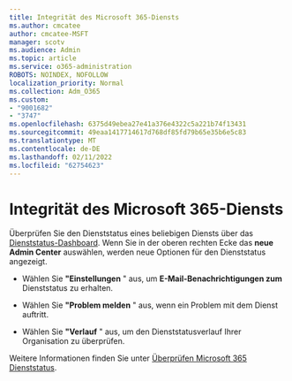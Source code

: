 ```yaml
---
title: Integrität des Microsoft 365-Diensts
ms.author: cmcatee
author: cmcatee-MSFT
manager: scotv
ms.audience: Admin
ms.topic: article
ms.service: o365-administration
ROBOTS: NOINDEX, NOFOLLOW
localization_priority: Normal
ms.collection: Adm_O365
ms.custom:
- "9001682"
- "3747"
ms.openlocfilehash: 6375d49ebea27e41a376e4322c5a221b74f13431
ms.sourcegitcommit: 49eaa1417714617d768df85fd79b65e35b6e5c83
ms.translationtype: MT
ms.contentlocale: de-DE
ms.lasthandoff: 02/11/2022
ms.locfileid: "62754623"
---
```

# <a name="microsoft-365-service-health"></a>Integrität des Microsoft 365-Diensts


Überprüfen Sie den Dienststatus eines beliebigen Diensts über das [Dienststatus-Dashboard](https://admin.microsoft.com/Adminportal/Home?source=applauncher#/servicehealth). Wenn Sie in der oberen rechten Ecke das **neue Admin Center** auswählen, werden neue Optionen für den Dienststatus angezeigt.

- Wählen Sie **"Einstellungen** " aus, um **E-Mail-Benachrichtigungen zum** Dienststatus zu erhalten.

- Wählen Sie **"Problem melden** " aus, wenn ein Problem mit dem Dienst auftritt.

- Wählen Sie **"Verlauf** " aus, um den Dienststatusverlauf Ihrer Organisation zu überprüfen. 

Weitere Informationen finden Sie unter [Überprüfen Microsoft 365 Dienststatus](https://docs.microsoft.com/office365/enterprise/view-service-health). 
